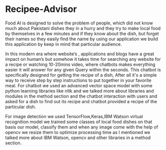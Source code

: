 # Recipee-Advisor
Food AI is designed to solve the problem of people, which did not know much about Pakistani dishes they in a hurry and they try to make local food by
themselves in a few minutes and if they know about the dish, but forget their names so they easily find the name by using our application we build this
application by keep in mind that particular audience.

In this modern era where website’s , applications and blogs have a great impact on human’s but somehow it takes time for searching any website for a recipe or
watching 10-20mins video, where chatbots makes everything easier it will answer for any given Query within the seconds. This chatbot is specifically designed for
getting the recipe of a dish, After all it's a simple way to receive step by step instructions to put together in your favorite meal. For chatbot we used an
advanced vector space model with some python learning libraries like nltk and we talked more about libraries and modules in the method section and the
chatbot interaction with users and asked for a dish to find out its recipe and chatbot provided a recipe of the particular dish.

For image detection we used TensorFlow,Keras,IBM Watson virtual recognition model we trained some classes of local food dishes on that basis our model,
classify them and when any image come with the help of opencv we resize them to optimize processing time as I mentioned we talked more about IBM Watson,
opencv and other libraries in a method section.


